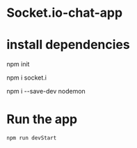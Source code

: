 # Socket.io-chat-app

# install dependencies 

 npm init 

 npm i socket.i 

 npm i --save-dev nodemon 

# Run the app

<p><code>npm run devStart</p><code>
